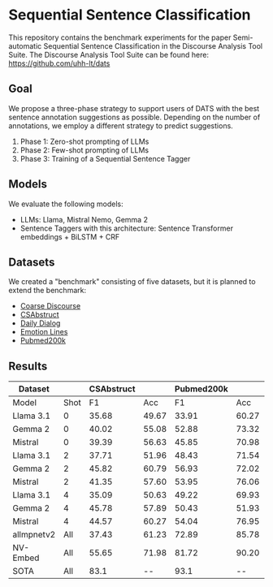 # Sequential Sentence Classification

This repository contains the benchmark experiments for the paper Semi-automatic Sequential Sentence Classification in the Discourse Analysis Tool Suite.
The Discourse Analysis Tool Suite can be found here: https://github.com/uhh-lt/dats

## Goal

We propose a three-phase strategy to support users of DATS with the best sentence annotation suggestions as possible.
Depending on the number of annotations, we employ a different strategy to predict suggestions.

1. Phase 1: Zero-shot prompting of LLMs
2. Phase 2: Few-shot prompting of LLMs
3. Phase 3: Training of a Sequential Sentence Tagger

## Models

We evaluate the following models:

- LLMs: Llama, Mistral Nemo, Gemma 2
- Sentence Taggers with this architecture: Sentence Transformer embeddings + BiLSTM + CRF

## Datasets

We created a "benchmark" consisting of five datasets, but it is planned to extend the benchmark:

- [Coarse Discourse](./datasets/coarsediscourse/)
- [CSAbstruct](./datasets/csabstruct/)
- [Daily Dialog](./datasets/daily_dialog/)
- [Emotion Lines](./datasets/emotion_lines/)
- [Pubmed200k](./datasets/pubmed200k/)

## Results
| Dataset    	|      	| CSAbstruct 	|       	| Pubmed200k 	|       	| CoarseDiscourse 	|       	| EmotionLines 	|       	| DailyDialog 	|       	|
|------------	|------	|------------	|-------	|------------	|-------	|-----------------	|-------	|--------------	|-------	|-------------	|-------	|
| Model      	| Shot 	| F1         	| Acc   	| F1         	| Acc   	| F1              	| Acc   	| F1           	| Acc   	| F1          	| Acc   	|
| Llama 3.1  	| 0    	| 35.68      	| 49.67 	| 33.91      	| 60.27 	| 27.64           	| 23.59 	| 23.19        	| 28.61 	| 26.16       	| 30.60 	|
| Gemma 2    	| 0    	| 40.02      	| 55.08 	| 52.88      	| 73.32 	| 33.28           	| 32.36 	| 33.26        	| 46.92 	| 31.32       	| 40.83 	|
| Mistral    	| 0    	| 39.39      	| 56.63 	| 45.85      	| 70.98 	| 31.64           	| 30.73 	| 18.68        	| 27.64 	| 26.25       	| 31.14 	|
| Llama 3.1  	| 2    	| 37.71      	| 51.96 	| 48.43      	| 71.54 	| 27.54           	| 23.95 	| 23.53        	| 28.94 	| 27.86       	| 33.39 	|
| Gemma 2    	| 2    	| 45.82      	| 60.79 	| 56.93      	| 72.02 	| 18.21           	| 11.77 	| 29.86        	| 33.06 	| 30.85       	| 37.51 	|
| Mistral    	| 2    	| 41.35      	| 57.60 	| 53.95      	| 76.06 	| 31.94           	| 31.47 	| 22.49        	| 28.61 	| 27.46       	| 36.59 	|
| Llama 3.1  	| 4    	| 35.09      	| 50.63 	| 49.22      	| 69.93 	| 26.79           	| 23.11 	| 22.19        	| 27.98 	| 25.83       	| 30.02 	|
| Gemma 2    	| 4    	| 45.78      	| 57.89 	| 50.43      	| 51.93 	| 13.59           	| 08.16 	| 26.85        	| 29.55 	| 22.60       	| 26.44 	|
| Mistral    	| 4    	| 44.57      	| 60.27 	| 54.04      	| 76.95 	| 32.85           	| 31.96 	| 23.99        	| 32.61 	| 27.80       	| 37.86 	|
| allmpnetv2 	| All  	| 37.43      	| 61.23 	| 72.89      	| 85.78 	| 29.15           	| 41.48 	| 26.06        	| 47.14 	| 22.03       	| 51.81 	|
| NV-Embed   	| All  	| 55.65      	| 71.98 	| 81.72      	| 90.20 	| 42.40           	| 51.05 	| 34.86        	| 52.89 	| 31.77       	| 57.67 	|
| SOTA       	| All  	| 83.1       	| --    	| 93.1       	| --    	| 84.0            	| --    	| 69.90        	| 68.7  	| 64.2        	| --    	|
